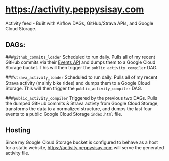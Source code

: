 # https://activity.peppysisay.com
Activity feed - Built with Airflow DAGs, GitHub/Strava APIs, and Google Cloud Storage.

## DAGs:
###`github_commits_loader`
Scheduled to run daily. Pulls all of my recent GitHub commits via their [Events API](https://developer.github.com/v3/activity/events/) and dumps them to a Google Cloud Storage bucket.
This will then trigger the `public_activity_compiler` DAG.

###`strava_activity_loader`
Scheduled to run daily. Pulls all of my recent Strava activity (mainly bike rides) and dumps them to a Google Cloud Storage. This will then trigger the `public_activity_compiler` DAG.

###`public_activity_compiler`
Triggered by the previous two DAGs. Pulls the dumped GitHub commits & Strava activty from Google Cloud Storage, transforms the data to a normalized structure, and dumps the last four events to a public Google Cloud Storage `index.html` file.

## Hosting
Since my Google Cloud Storage bucket is configured to behave as a host for a static website, https://activity.peppysisay.com will serve the generated activity file.
